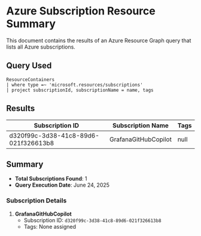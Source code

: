 # Azure Subscription Resource Summary

This document contains the results of an Azure Resource Graph query that lists all Azure subscriptions.

## Query Used

```kql
ResourceContainers
| where type =~ 'microsoft.resources/subscriptions'
| project subscriptionId, subscriptionName = name, tags
```

## Results

| Subscription ID | Subscription Name | Tags |
|----------------|-------------------|------|
| d320f99c-3d38-41c8-89d6-021f326613b8 | GrafanaGitHubCopilot | null |

## Summary

- **Total Subscriptions Found**: 1
- **Query Execution Date**: June 24, 2025

### Subscription Details

1. **GrafanaGitHubCopilot**
   - Subscription ID: `d320f99c-3d38-41c8-89d6-021f326613b8`
   - Tags: None assigned